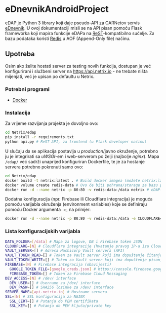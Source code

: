 # eDnevnikAndroidProject

eDAP je Python 3 library koji daje pseudo-API za CARNetov servis [eDnevnik](https://ocjene.skole.hr). U ovoj dokumentaciji misli se na API pisan pomoću Flask frameworka koji mapira funkcije eDAPa na [ReST](https://en.wikipedia.org/wiki/Representational_State_Transfer)-kompatibilno sučelje. Za bazu podataka koristi [Redis](https://redis.io/) u AOF (Append-Only file) načinu.

## Upotreba

Osim ako želite hostati server za testing novih funkcija, dostupan je već konfigurirani i službeni server na https://api.netrix.io - ne trebate ništa mijenjati, već je upisan po defaultu u Netrix.

### Potrebni programi

* [Docker](https://docs.docker.com/install/)

### Instalacija

Za vrijeme razvijanja projekta je dovoljno ovo:
```bash
cd Netrix/edap
pip install -r requirements.txt
python api.py # ReST API, za frontend (u Flask developer načinu)
```

U slučaju da se aplikacija postavlja u *production*/javno okruženje, potrebno ju je integrirati sa *uWSGI*-em i web-serverom po želji (najbolje *nginx*). Mapa `/edap/` već sadrži unaprijed konfiguriran Dockerfile, te je za hostanje servera potrebno pokrenuti samo ovo:

```bash
cd Netrix/edap
docker build -t netrix:latest . # Build docker imagea (možete netrix:latest zamijeniti s tagom po želji)
docker volume create redis-data # Ovo će biti pohrana/storage za bazu podataka
docker run -d --name netrix -p 80:80 -v redis-data:/data netrix # eDAP-API je dostupan na portu 80
```

Dodatna konfiguracija (npr. Firebase ili Cloudflare integracija) je moguća pomoću varijabla okruženja (environment variables) koje se definiraju pomoću Docker argumenta `-e`, na primjer:

```bash
docker run -d --name netrix -p 80:80 -v redis-data:/data -e CLOUDFLARE=Y netrix # Omogućuje integraciju s Cloudflareom
```

### Lista konfiguracijskih varijabla

```bash
DATA_FOLDER=[/data] # Mapa za logove, DB i Firebase token JSON
CLOUDFLARE=[N] # Cloudflare integracije (hvatanje pravog IP-a iza Cloudflare servera)
VAULT_SERVER=[] # Adresa Hashicorp Vault servera (API)
VAULT_TOKEN_READ=[] # Token za Vault server koji ima dopuštenje čitanja
VAULT_TOKEN_WRITE=[] # Token za Vault server koji ima dopuštenje pisanja/kreiranja
FIREBASE=[N] # Firebase integracija (obavijesti)
  GOOGLE_TOKEN_FILE=[google_creds.json] # https://console.firebase.google.com/project/_/settings/serviceaccounts/adminsdk
  FIREBASE_TOKEN=[] # Token za Firebase Cloud Messaging
DEV_ACCESS=[N] # /dev/ interface
  DEV_USER=[] # Username za /dev/ interface
  DEV_PASW=[] # SHA256 lozinke za /dev/ interface
SERVER_NAME=[api.netrix.io] # Hostname servera
SSL=[N] # SSL konfiguracija za NGINX
  SSL_CERT=[] # Putanja do PEM certifikata
  SSL_KEY=[] # Putanja do PEM ključa/private key
```